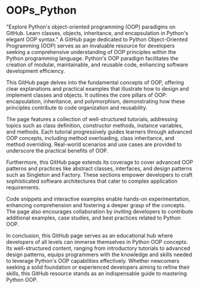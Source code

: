 # OOPs_Python
"Explore Python's object-oriented programming (OOP) paradigms on GitHub. Learn classes, objects, inheritance, and encapsulation in Python's elegant OOP syntax."
A GitHub page dedicated to Python Object-Oriented Programming (OOP) serves as an invaluable resource for developers seeking a comprehensive understanding of OOP principles within the Python programming language. Python's OOP paradigm facilitates the creation of modular, maintainable, and reusable code, enhancing software development efficiency.

This GitHub page delves into the fundamental concepts of OOP, offering clear explanations and practical examples that illustrate how to design and implement classes and objects. It outlines the core pillars of OOP: encapsulation, inheritance, and polymorphism, demonstrating how these principles contribute to code organization and reusability.

The page features a collection of well-structured tutorials, addressing topics such as class definition, constructor methods, instance variables, and methods. Each tutorial progressively guides learners through advanced OOP concepts, including method overloading, class inheritance, and method overriding. Real-world scenarios and use cases are provided to underscore the practical benefits of OOP.

Furthermore, this GitHub page extends its coverage to cover advanced OOP patterns and practices like abstract classes, interfaces, and design patterns such as Singleton and Factory. These sections empower developers to craft sophisticated software architectures that cater to complex application requirements.

Code snippets and interactive examples enable hands-on experimentation, enhancing comprehension and fostering a deeper grasp of the concepts. The page also encourages collaboration by inviting developers to contribute additional examples, case studies, and best practices related to Python OOP.

In conclusion, this GitHub page serves as an educational hub where developers of all levels can immerse themselves in Python OOP concepts. Its well-structured content, ranging from introductory tutorials to advanced design patterns, equips programmers with the knowledge and skills needed to leverage Python's OOP capabilities effectively. Whether newcomers seeking a solid foundation or experienced developers aiming to refine their skills, this GitHub resource stands as an indispensable guide to mastering Python OOP.
